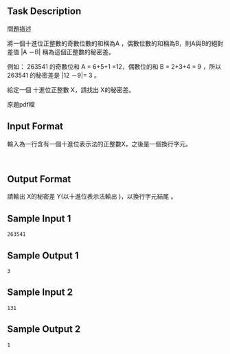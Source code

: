 ## Task Description

問題描述

將一個十進位正整數的奇數位數的和稱為A ，偶數位數的和稱為B，則A與B的絕對差值 |A －B| 稱為這個正整數的秘密差。

例如： 263541 的奇數位和 A = 6+5+1 =12，偶數位的和 B = 2+3+4 = 9 ，所以 263541 的秘密差是 |12 －9|= 3 。

給定一個 十進位正整數 X，請找出 X的秘密差。

原題pdf檔

## Input Format

<p>輸入為一行含有一個十進位表示法的正整數X，之後是一個換行字元。</p>
<p>&nbsp;</p>

## Output Format

<p>請輸出 X的秘密差 Y(以十進位表示法輸出 )，以換行字元結尾 。</p>

## Sample Input 1

    263541

## Sample Output 1

    3

## Sample Input 2

    131

## Sample Output 2

    1